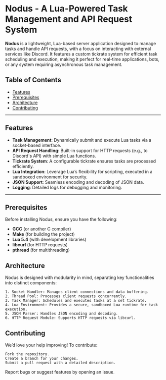# Nodus - A Lua-Powered Task Management and API Request System

**Nodus** is a lightweight, Lua-based server application designed to manage tasks and handle API requests, with a focus on interacting with external services like Discord. It features a custom tickrate system for efficient task scheduling and execution, making it perfect for real-time applications, bots, or any system requiring asynchronous task management.

## Table of Contents
- [Features](#features)
- [Prerequisites](#prerequisites)
- [Architecture](#architecture)
- [Contributing](#contributing)

---

## Features
- **Task Management**: Dynamically submit and execute Lua tasks via a socket-based interface.
- **API Request Handling**: Built-in support for HTTP requests (e.g., to Discord's API) with simple Lua functions.
- **Tickrate System**: A configurable tickrate ensures tasks are processed efficiently.
- **Lua Integration**: Leverage Lua’s flexibility for scripting, executed in a sandboxed environment for security.
- **JSON Support**: Seamless encoding and decoding of JSON data.
- **Logging**: Detailed logs for debugging and monitoring.

---

## Prerequisites
Before installing Nodus, ensure you have the following:
- **GCC** (or another C compiler)
- **Make** (for building the project)
- **Lua 5.4** (with development libraries)
- **libcurl** (for HTTP requests)
- **pthread** (for multithreading)

## Architecture
Nodus is designed with modularity in mind, separating key functionalities into distinct components:

    1. Socket Handler: Manages client connections and data buffering.
    2. Thread Pool: Processes client requests concurrently.
    3. Task Manager: Schedules and executes tasks at a set tickrate.
    4. Lua Environment: Provides a secure, sandboxed Lua runtime for task execution.
    5. JSON Parser: Handles JSON encoding and decoding.
    6. HTTP Request Module: Supports HTTP requests via libcurl.

## Contributing
We’d love your help improving! To contribute:

    Fork the repository.
    Create a branch for your changes.
    Submit a pull request with a detailed description.

Report bugs or suggest features by opening an issue.
